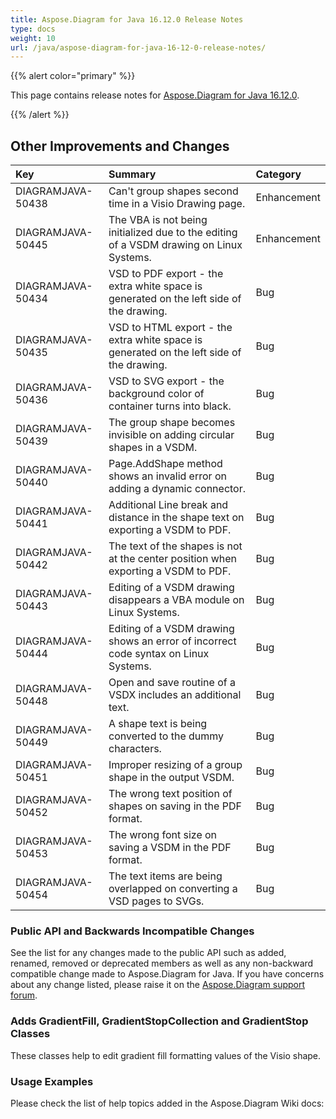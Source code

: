 ```yaml
---
title: Aspose.Diagram for Java 16.12.0 Release Notes
type: docs
weight: 10
url: /java/aspose-diagram-for-java-16-12-0-release-notes/
---
```


{{% alert color="primary" %}} 

This page contains release notes for [Aspose.Diagram for Java 16.12.0](https://repository.aspose.com/repo/com/aspose/aspose-diagram/16.12.0/).

{{% /alert %}} 
## **Other Improvements and Changes**

|**Key**|**Summary**|**Category**|
| :- | :- | :- |
|DIAGRAMJAVA-50438|Can't group shapes second time in a Visio Drawing page.|Enhancement|
|DIAGRAMJAVA-50445|The VBA is not being initialized due to the editing of a VSDM drawing on Linux Systems.|Enhancement|
|DIAGRAMJAVA-50434|VSD to PDF export - the extra white space is generated on the left side of the drawing.|Bug|
|DIAGRAMJAVA-50435|VSD to HTML export - the extra white space is generated on the left side of the drawing.|Bug|
|DIAGRAMJAVA-50436|VSD to SVG export - the background color of container turns into black.|Bug|
|DIAGRAMJAVA-50439|The group shape becomes invisible on adding circular shapes in a VSDM.|Bug|
|DIAGRAMJAVA-50440|Page.AddShape method shows an invalid error on adding a dynamic connector.|Bug|
|DIAGRAMJAVA-50441|Additional Line break and distance in the shape text on exporting a VSDM to PDF.|Bug|
|DIAGRAMJAVA-50442|The text of the shapes is not at the center position when exporting a VSDM to PDF.|Bug|
|DIAGRAMJAVA-50443|Editing of a VSDM drawing disappears a VBA module on Linux Systems.|Bug|
|DIAGRAMJAVA-50444|Editing of a VSDM drawing shows an error of incorrect code syntax on Linux Systems.|Bug|
|DIAGRAMJAVA-50448|Open and save routine of a VSDX includes an additional text.|Bug|
|DIAGRAMJAVA-50449|A shape text is being converted to the dummy characters.|Bug|
|DIAGRAMJAVA-50451|Improper resizing of a group shape in the output VSDM.|Bug|
|DIAGRAMJAVA-50452|The wrong text position of shapes on saving in the PDF format.|Bug|
|DIAGRAMJAVA-50453|The wrong font size on saving a VSDM in the PDF format.|Bug|
|DIAGRAMJAVA-50454|The text items are being overlapped on converting a VSD pages to SVGs.|Bug|
### **Public API and Backwards Incompatible Changes**
See the list for any changes made to the public API such as added, renamed, removed or deprecated members as well as any non-backward compatible change made to Aspose.Diagram for Java. If you have concerns about any change listed, please raise it on the [Aspose.Diagram support forum](https://forum.aspose.com/c/diagram/17).
### **Adds GradientFill, GradientStopCollection and GradientStop Classes**
These classes help to edit gradient fill formatting values of the Visio shape.
### **Usage Examples**
Please check the list of help topics added in the Aspose.Diagram Wiki docs:
